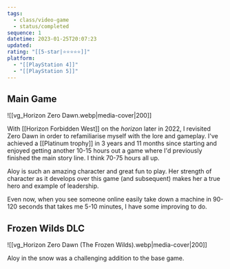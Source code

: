 ```yaml
---
tags:
  - class/video-game
  - status/completed
sequence: 1
datetime: 2023-01-25T20:07:23
updated: 
rating: "[[5-star|⭐️⭐️⭐️⭐️⭐️]]"
platform:
  - "[[PlayStation 4]]"
  - "[[PlayStation 5]]"
---
```

## Main Game
![[vg_Horizon Zero Dawn.webp|media-cover|200]]

With [[Horizon Forbidden West]] on the *horizon* later in 2022, I revisited Zero Dawn in order to refamiliarise myself with the lore and gameplay. I've achieved a [[Platinum trophy]] in 3 years and 11 months since starting and enjoyed getting another 10-15 hours out a game where I'd previously finished the main story line. I think 70-75 hours all up.

Aloy is such an amazing character and great fun to play. Her strength of character as it develops over this game (and subsequent) makes her a true hero and example of leadership.

Even now, when you see someone online easily take down a machine in 90-120 seconds that takes me 5-10 minutes, I have some improving to do.

## Frozen Wilds DLC
![[vg_Horizon Zero Dawn (The Frozen Wilds).webp|media-cover|200]]

Aloy in the snow was a challenging addition to the base game.